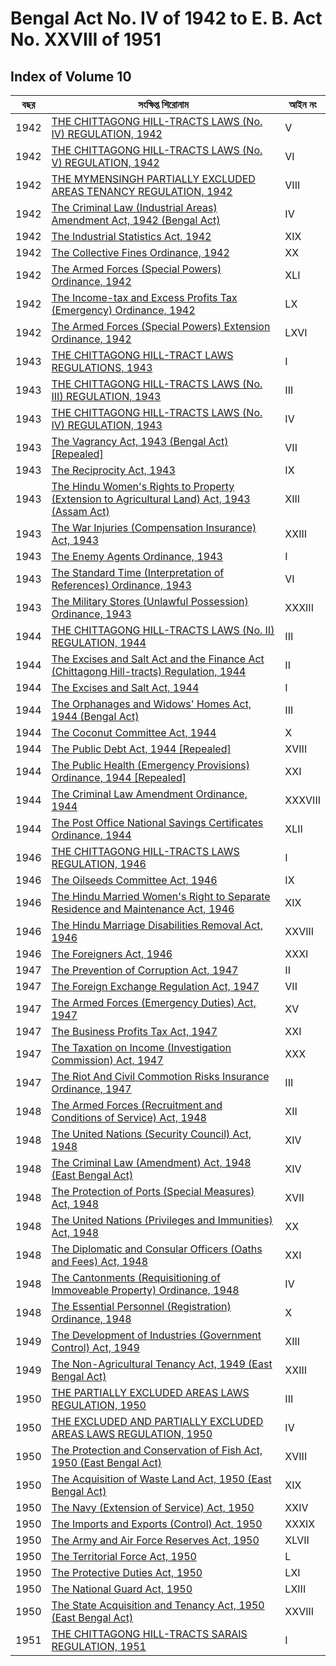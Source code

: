 # Bengal Act No. IV of 1942 to E. B. Act No. XXVIII of 1951
## Index of Volume 10

| বছর | সংক্ষিপ্ত শিরোনাম | আইন নং |
| --- | --- | --- |
| 1942 | [THE CHITTAGONG HILL-TRACTS LAWS (No. IV) REGULATION, 1942](/laws/volume-10/act-details-1/) | V |
| 1942 | [THE CHITTAGONG HILL-TRACTS LAWS (No. V) REGULATION, 1942](/laws/volume-10/act-details-2/) | VI |
| 1942 | [THE MYMENSINGH PARTIALLY EXCLUDED AREAS TENANCY REGULATION, 1942](/laws/volume-10/act-details-3/) | VIII |
| 1942 | [The Criminal Law (Industrial Areas) Amendment Act, 1942 (Bengal Act)](/laws/volume-10/act-details-4/) | IV |
| 1942 | [The Industrial Statistics Act, 1942](/laws/volume-10/act-details-5/) | XIX |
| 1942 | [The Collective Fines Ordinance, 1942](/laws/volume-10/act-details-6/) | XX |
| 1942 | [The Armed Forces (Special Powers) Ordinance, 1942](/laws/volume-10/act-details-7/) | XLI |
| 1942 | [The Income-tax and Excess Profits Tax (Emergency) Ordinance, 1942](/laws/volume-10/act-details-8/) | LX |
| 1942 | [The Armed Forces (Special Powers) Extension Ordinance, 1942](/laws/volume-10/act-details-9/) | LXVI |
| 1943 | [THE CHITTAGONG HILL-TRACT LAWS REGULATIONS, 1943](/laws/volume-10/act-details-10/) | I |
| 1943 | [THE CHITTAGONG HILL-TRACTS LAWS (No. III) REGULATION, 1943](/laws/volume-10/act-details-11/) | III |
| 1943 | [THE CHITTAGONG HILL-TRACTS LAWS (No. IV) REGULATION, 1943](/laws/volume-10/act-details-12/) | IV |
| 1943 | [The Vagrancy Act, 1943 (Bengal Act) [Repealed]](/laws/volume-10/act-details-13/) | VII |
| 1943 | [The Reciprocity Act, 1943](/laws/volume-10/act-details-14/) | IX |
| 1943 | [The Hindu Women's Rights to Property (Extension to Agricultural Land) Act, 1943 (Assam Act)](/laws/volume-10/act-details-15/) | XIII |
| 1943 | [The War Injuries (Compensation Insurance) Act, 1943](/laws/volume-10/act-details-16/) | XXIII |
| 1943 | [The Enemy Agents Ordinance, 1943](/laws/volume-10/act-details-17/) | I |
| 1943 | [The Standard Time (Interpretation of References) Ordinance, 1943](/laws/volume-10/act-details-18/) | VI |
| 1943 | [The Military Stores (Unlawful Possession) Ordinance, 1943](/laws/volume-10/act-details-19/) | XXXIII |
| 1944 | [THE CHITTAGONG HILL-TRACTS LAWS (No. II) REGULATION, 1944](/laws/volume-10/act-details-20/) | III |
| 1944 | [The Excises and Salt Act and the Finance Act (Chittagong Hill-tracts) Regulation, 1944](/laws/volume-10/act-details-21/) | II |
| 1944 | [The Excises and Salt Act, 1944](/laws/volume-10/act-details-22/) | I |
| 1944 | [The Orphanages and Widows' Homes Act, 1944 (Bengal Act)](/laws/volume-10/act-details-23/) | III |
| 1944 | [The Coconut Committee Act, 1944](/laws/volume-10/act-details-24/) | X |
| 1944 | [The Public Debt Act, 1944 [Repealed]](/laws/volume-10/act-details-25/) | XVIII |
| 1944 | [The Public Health (Emergency Provisions) Ordinance, 1944 [Repealed]](/laws/volume-10/act-details-26/) | XXI |
| 1944 | [The Criminal Law Amendment Ordinance, 1944](/laws/volume-10/act-details-27/) | XXXVIII |
| 1944 | [The Post Office National Savings Certificates Ordinance, 1944](/laws/volume-10/act-details-28/) | XLII |
| 1946 | [THE CHITTAGONG HILL-TRACTS LAWS REGULATION, 1946](/laws/volume-10/act-details-29/) | I |
| 1946 | [The Oilseeds Committee Act, 1946](/laws/volume-10/act-details-30/) | IX |
| 1946 | [The Hindu Married Women's Right to Separate Residence and Maintenance Act, 1946](/laws/volume-10/act-details-31/) | XIX |
| 1946 | [The Hindu Marriage Disabilities Removal Act, 1946](/laws/volume-10/act-details-32/) | XXVIII |
| 1946 | [The Foreigners Act, 1946](/laws/volume-10/act-details-33/) | XXXI |
| 1947 | [The Prevention of Corruption Act, 1947](/laws/volume-10/act-details-34/) | II |
| 1947 | [The Foreign Exchange Regulation Act, 1947](/laws/volume-10/act-details-35/) | VII |
| 1947 | [The Armed Forces (Emergency Duties) Act, 1947](/laws/volume-10/act-details-36/) | XV |
| 1947 | [The Business Profits Tax Act, 1947](/laws/volume-10/act-details-37/) | XXI |
| 1947 | [The Taxation on Income (Investigation Commission) Act, 1947](/laws/volume-10/act-details-38/) | XXX |
| 1947 | [The Riot And Civil Commotion Risks Insurance Ordinance, 1947](/laws/volume-10/act-details-39/) | III |
| 1948 | [The Armed Forces (Recruitment and Conditions of Service) Act, 1948](/laws/volume-10/act-details-40/) | XII |
| 1948 | [The United Nations (Security Council) Act, 1948](/laws/volume-10/act-details-41/) | XIV |
| 1948 | [The Criminal Law (Amendment) Act, 1948 (East Bengal Act)](/laws/volume-10/act-details-42/) | XIV |
| 1948 | [The Protection of Ports (Special Measures) Act, 1948](/laws/volume-10/act-details-43/) | XVII |
| 1948 | [The United Nations (Privileges and Immunities) Act, 1948](/laws/volume-10/act-details-44/) | XX |
| 1948 | [The Diplomatic and Consular Officers (Oaths and Fees) Act, 1948](/laws/volume-10/act-details-45/) | XXI |
| 1948 | [The Cantonments (Requisitioning of Immoveable Property) Ordinance, 1948](/laws/volume-10/act-details-46/) | IV |
| 1948 | [The Essential Personnel (Registration) Ordinance, 1948](/laws/volume-10/act-details-47/) | X |
| 1949 | [The Development of Industries (Government Control) Act, 1949](/laws/volume-10/act-details-48/) | XIII |
| 1949 | [The Non-Agricultural Tenancy Act, 1949 (East Bengal Act)](/laws/volume-10/act-details-49/) | XXIII |
| 1950 | [THE PARTIALLY EXCLUDED AREAS LAWS REGULATION, 1950](/laws/volume-10/act-details-50/) | III |
| 1950 | [THE EXCLUDED AND PARTIALLY EXCLUDED AREAS LAWS REGULATION, 1950](/laws/volume-10/act-details-51/) | IV |
| 1950 | [The Protection and Conservation of Fish Act, 1950 (East Bengal Act)](/laws/volume-10/act-details-52/) | XVIII |
| 1950 | [The Acquisition of Waste Land Act, 1950 (East Bengal Act)](/laws/volume-10/act-details-53/) | XIX |
| 1950 | [The Navy (Extension of Service) Act, 1950](/laws/volume-10/act-details-54/) | XXIV |
| 1950 | [The Imports and Exports (Control) Act, 1950](/laws/volume-10/act-details-55/) | XXXIX |
| 1950 | [The Army and Air Force Reserves Act, 1950](/laws/volume-10/act-details-56/) | XLVII |
| 1950 | [The Territorial Force Act, 1950](/laws/volume-10/act-details-57/) | L |
| 1950 | [The Protective Duties Act, 1950](/laws/volume-10/act-details-58/) | LXI |
| 1950 | [The National Guard Act, 1950](/laws/volume-10/act-details-59/) | LXIII |
| 1950 | [The State Acquisition and Tenancy Act, 1950 (East Bengal Act)](/laws/volume-10/act-details-60/) | XXVIII |
| 1951 | [THE CHITTAGONG HILL-TRACTS SARAIS REGULATION, 1951](/laws/volume-10/act-details-61/) | I |
